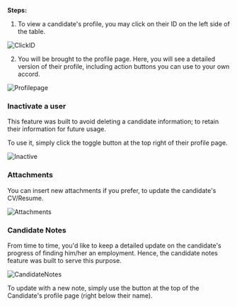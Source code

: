 **Steps:**

1. To view a candidate's profile, you may click on their ID on the left side of the table.

![ClickID](https://imgur.com/ju52ibK.png)

2. You will be brought to the profile page. Here, you will see a detailed version of their profile, including action buttons you can use to your own accord.

![Profilepage](https://imgur.com/8TKn5X8.png)


### Inactivate a user
This feature was built to avoid deleting a candidate information; to retain their information for future usage.

To use it, simply click the toggle button at the top right of their profile page.

![Inactive](https://imgur.com/cY7I7R9.png)


### Attachments
You can insert new attachments if you prefer, to update the candidate's CV/Resume.

![Attachments](https://imgur.com/fUkURnr.png)

### Candidate Notes
From time to time, you'd like to keep a detailed update on the candidate's progress of finding him/her an employment. Hence, the candidate notes feature was built to serve this purpose.

![CandidateNotes](https://imgur.com/ECyJNUx.png)

To update with a new note, simply use the button at the top of the Candidate's profile page (right below their name).


